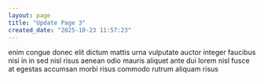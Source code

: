 ```yaml
---
layout: page
title: "Update Page 3"
created_date: "2025-10-23 11:57:23"
---
```


enim congue donec elit dictum mattis urna vulputate auctor integer faucibus nisi in in sed nisl risus aenean odio mauris aliquet ante dui lorem nisl fusce at egestas accumsan morbi risus commodo rutrum aliquam risus 
